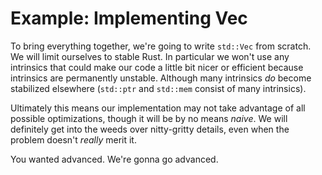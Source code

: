 # Example: Implementing Vec

To bring everything together, we're going to write `std::Vec` from scratch.
We will limit ourselves to stable Rust. In particular we won't use any 
intrinsics that could make our code a little bit nicer or efficient because 
intrinsics are permanently unstable. Although many intrinsics *do* become 
stabilized elsewhere (`std::ptr` and `std::mem` consist of many intrinsics).

Ultimately this means our implementation may not take advantage of all
possible optimizations, though it will be by no means *naive*. We will
definitely get into the weeds over nitty-gritty details, even
when the problem doesn't *really* merit it.

You wanted advanced. We're gonna go advanced.
